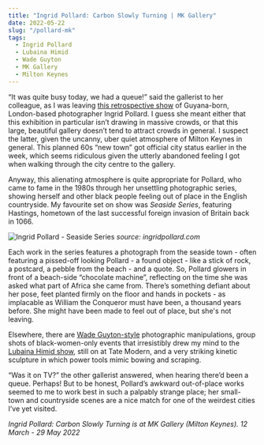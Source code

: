 ```yaml
---
title: "Ingrid Pollard: Carbon Slowly Turning | MK Gallery"
date: 2022-05-22
slug: "/pollard-mk"
tags:
  - Ingrid Pollard
  - Lubaina Himid
  - Wade Guyton
  - MK Gallery
  - Milton Keynes
---  
```


“It was quite busy today, we had a queue!” said the gallerist to her colleague, as I was leaving [this retrospective show](https://mkgallery.org/event/ingrid-pollard/) of Guyana-born, London-based photographer Ingrid Pollard. I guess she meant either that this exhibition in particular isn’t drawing in massive crowds, or that this large, beautiful gallery doesn’t tend to attract crowds in general. I suspect the latter, given the uncanny, uber quiet atmosphere of Milton Keynes in general. This planned 60s “new town” got official city status earlier in the week, which seems ridiculous given the utterly abandoned feeling I got when walking through the city centre to the gallery.

Anyway, this alienating atmosphere is quite appropriate for Pollard, who came to fame in the 1980s through her unsettling photographic series, showing herself and other black people feeling out of place in the English countryside. My favourite set on show was *Seaside Series*, featuring Hastings, hometown of the last successful foreign invasion of Britain back in 1066.

![Ingrid Pollard - Seaside Series](/pollard-mk-1.jpeg)
*source: ingridpollard.com*

Each work in the series features a photograph from the seaside town - often featuring a pissed-off looking Pollard - a found object - like a stick of rock, a postcard, a pebble from the beach - and a quote. So, Pollard glowers in front of a beach-side “chocolate machine”, reflecting on the time she was asked what part of Africa she came from. There’s something defiant about her pose, feet planted firmly on the floor and hands in pockets - as implacable as William the Conqueror must have been, a thousand years before. She might have been made to feel out of place, but she's not leaving.

Elsewhere, there are [Wade Guyton-style](/posts/guyton-moma) photographic manipulations, group shots of black-women-only events that irresistibly drew my mind to the [Lubaina Himid show](/posts/himid-tate-modern), still on at Tate Modern, and a very striking kinetic sculpture in which power tools mimic bowing and scraping.

“Was it on TV?” the other gallerist answered, when hearing there’d been a queue. Perhaps! But to be honest, Pollard’s awkward out-of-place works seemed to me to work best in such a palpably strange place; her small-town and countryside scenes are a nice match for one of the weirdest cities I’ve yet visited.

*Ingrid Pollard: Carbon Slowly Turning is at MK Gallery (Milton Keynes). 12 March - 29 May 2022*
